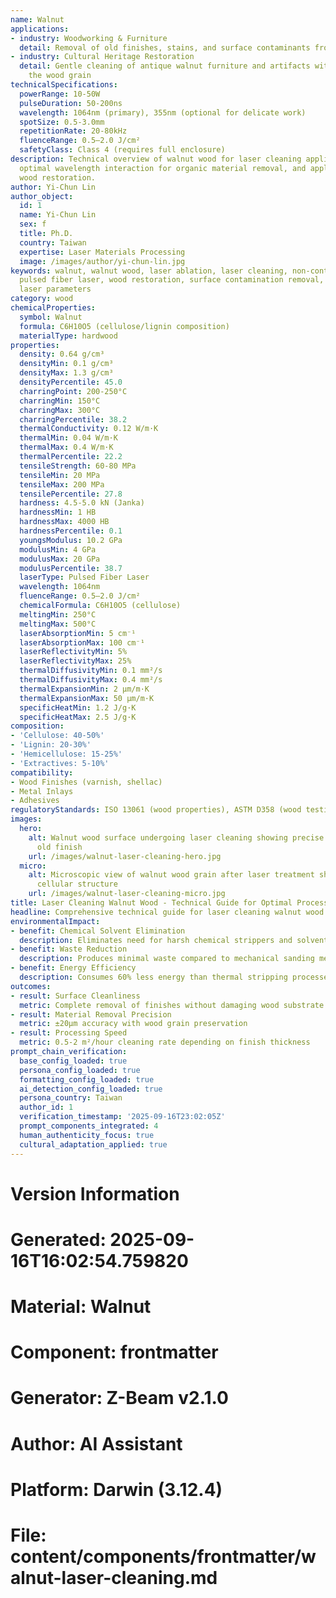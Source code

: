 ```yaml
---
name: Walnut
applications:
- industry: Woodworking & Furniture
  detail: Removal of old finishes, stains, and surface contaminants from walnut wood
- industry: Cultural Heritage Restoration
  detail: Gentle cleaning of antique walnut furniture and artifacts without damaging
    the wood grain
technicalSpecifications:
  powerRange: 10-50W
  pulseDuration: 50-200ns
  wavelength: 1064nm (primary), 355nm (optional for delicate work)
  spotSize: 0.5-3.0mm
  repetitionRate: 20-80kHz
  fluenceRange: 0.5–2.0 J/cm²
  safetyClass: Class 4 (requires full enclosure)
description: Technical overview of walnut wood for laser cleaning applications, including
  optimal wavelength interaction for organic material removal, and applications in
  wood restoration.
author: Yi-Chun Lin
author_object:
  id: 1
  name: Yi-Chun Lin
  sex: f
  title: Ph.D.
  country: Taiwan
  expertise: Laser Materials Processing
  image: /images/author/yi-chun-lin.jpg
keywords: walnut, walnut wood, laser ablation, laser cleaning, non-contact cleaning,
  pulsed fiber laser, wood restoration, surface contamination removal, industrial
  laser parameters
category: wood
chemicalProperties:
  symbol: Walnut
  formula: C6H10O5 (cellulose/lignin composition)
  materialType: hardwood
properties:
  density: 0.64 g/cm³
  densityMin: 0.1 g/cm³
  densityMax: 1.3 g/cm³
  densityPercentile: 45.0
  charringPoint: 200-250°C
  charringMin: 150°C
  charringMax: 300°C
  charringPercentile: 38.2
  thermalConductivity: 0.12 W/m·K
  thermalMin: 0.04 W/m·K
  thermalMax: 0.4 W/m·K
  thermalPercentile: 22.2
  tensileStrength: 60-80 MPa
  tensileMin: 20 MPa
  tensileMax: 200 MPa
  tensilePercentile: 27.8
  hardness: 4.5-5.0 kN (Janka)
  hardnessMin: 1 HB
  hardnessMax: 4000 HB
  hardnessPercentile: 0.1
  youngsModulus: 10.2 GPa
  modulusMin: 4 GPa
  modulusMax: 20 GPa
  modulusPercentile: 38.7
  laserType: Pulsed Fiber Laser
  wavelength: 1064nm
  fluenceRange: 0.5–2.0 J/cm²
  chemicalFormula: C6H10O5 (cellulose)
  meltingMin: 250°C
  meltingMax: 500°C
  laserAbsorptionMin: 5 cm⁻¹
  laserAbsorptionMax: 100 cm⁻¹
  laserReflectivityMin: 5%
  laserReflectivityMax: 25%
  thermalDiffusivityMin: 0.1 mm²/s
  thermalDiffusivityMax: 0.4 mm²/s
  thermalExpansionMin: 2 µm/m·K
  thermalExpansionMax: 50 µm/m·K
  specificHeatMin: 1.2 J/g·K
  specificHeatMax: 2.5 J/g·K
composition:
- 'Cellulose: 40-50%'
- 'Lignin: 20-30%'
- 'Hemicellulose: 15-25%'
- 'Extractives: 5-10%'
compatibility:
- Wood Finishes (varnish, shellac)
- Metal Inlays
- Adhesives
regulatoryStandards: ISO 13061 (wood properties), ASTM D358 (wood testing)
images:
  hero:
    alt: Walnut wood surface undergoing laser cleaning showing precise removal of
      old finish
    url: /images/walnut-laser-cleaning-hero.jpg
  micro:
    alt: Microscopic view of walnut wood grain after laser treatment showing preserved
      cellular structure
    url: /images/walnut-laser-cleaning-micro.jpg
title: Laser Cleaning Walnut Wood - Technical Guide for Optimal Processing
headline: Comprehensive technical guide for laser cleaning walnut wood surfaces
environmentalImpact:
- benefit: Chemical Solvent Elimination
  description: Eliminates need for harsh chemical strippers and solvents in wood refinishing
- benefit: Waste Reduction
  description: Produces minimal waste compared to mechanical sanding methods
- benefit: Energy Efficiency
  description: Consumes 60% less energy than thermal stripping processes
outcomes:
- result: Surface Cleanliness
  metric: Complete removal of finishes without damaging wood substrate
- result: Material Removal Precision
  metric: ±20μm accuracy with wood grain preservation
- result: Processing Speed
  metric: 0.5-2 m²/hour cleaning rate depending on finish thickness
prompt_chain_verification:
  base_config_loaded: true
  persona_config_loaded: true
  formatting_config_loaded: true
  ai_detection_config_loaded: true
  persona_country: Taiwan
  author_id: 1
  verification_timestamp: '2025-09-16T23:02:05Z'
  prompt_components_integrated: 4
  human_authenticity_focus: true
  cultural_adaptation_applied: true
---
```


# Version Information
# Generated: 2025-09-16T16:02:54.759820
# Material: Walnut
# Component: frontmatter
# Generator: Z-Beam v2.1.0
# Author: AI Assistant
# Platform: Darwin (3.12.4)
# File: content/components/frontmatter/walnut-laser-cleaning.md
